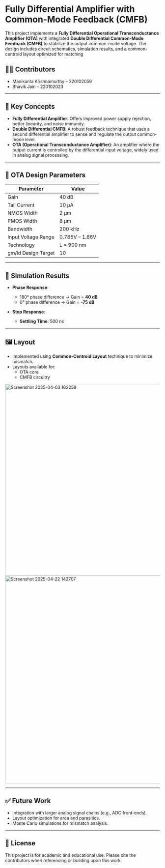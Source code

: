 # Fully Differential Amplifier with Common-Mode Feedback (CMFB)

This project implements a **Fully Differential Operational Transconductance Amplifier (OTA)** with integrated **Double Differential Common-Mode Feedback (CMFB)** to stabilize the output common-mode voltage. The design includes circuit schematics, simulation results, and a common-centroid layout optimized for matching
## 🧑‍💻 Contributors

- Manikanta Krishnamurthy – 220102059  
- Bhavik Jain – 220102023  

---

## 🧠 Key Concepts

- **Fully Differential Amplifier**: Offers improved power supply rejection, better linearity, and noise immunity.
- **Double Differential CMFB**: A robust feedback technique that uses a second differential amplifier to sense and regulate the output common-mode level.
- **OTA (Operational Transconductance Amplifier)**: An amplifier where the output current is controlled by the differential input voltage, widely used in analog signal processing.

---

## 🔧 OTA Design Parameters

| Parameter              | Value         |
|------------------------|---------------|
| Gain                   | 40 dB         |
| Tail Current           | 10 µA         |
| NMOS Width             | 2 µm          |
| PMOS Width             | 8 µm          |
| Bandwidth              | 200 kHz       |
| Input Voltage Range    | 0.785V – 1.66V|
| Technology             | L = 900 nm    |
| gm/Id Design Target    | 10            |

---

## 🧪 Simulation Results

- **Phase Response**:  
  - 180° phase difference → Gain = **40 dB**  
  - 0° phase difference → Gain = **-75 dB**

- **Step Response**:  
  - **Settling Time**: 500 ns

---

## 🖼️ Layout

- Implemented using **Common-Centroid Layout** technique to minimize mismatch.
- Layouts available for:
  - OTA core
  - CMFB circuitry
<img width="703" height="624" alt="Screenshot 2025-04-03 162259" src="https://github.com/user-attachments/assets/d842c413-6d8f-4f68-b43e-c6b5e9e50c97" />

<img width="770" height="676" alt="Screenshot 2025-04-22 142707" src="https://github.com/user-attachments/assets/2fb105e4-e741-4d00-837e-5ee6795960dc" />

---

## ✅ Future Work

- Integration with larger analog signal chains (e.g., ADC front-ends).
- Layout optimization for area and parasitics.
- Monte Carlo simulations for mismatch analysis.

---

## 📜 License

This project is for academic and educational use. Please cite the contributors when referencing or building upon this work.

